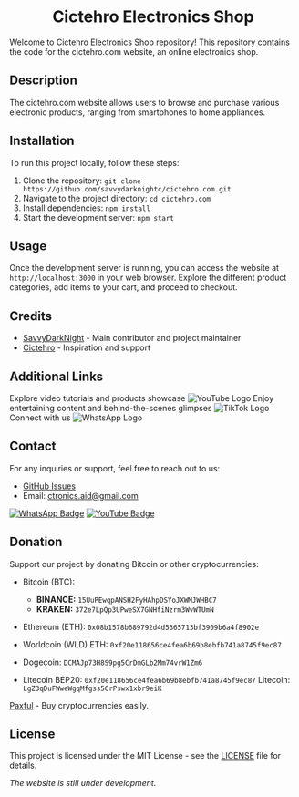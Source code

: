 <h1 align="center"> Cictehro Electronics Shop </h1>

Welcome to Cictehro Electronics Shop repository! This repository contains the code for the cictehro.com website, an online electronics shop.

## Description

The cictehro.com website allows users to browse and purchase various electronic products, ranging from smartphones to home appliances.

## Installation

To run this project locally, follow these steps:
1. Clone the repository: `git clone https://github.com/savvydarknightc/cictehro.com.git`
2. Navigate to the project directory: `cd cictehro.com`
3. Install dependencies: `npm install`
4. Start the development server: `npm start`

## Usage

Once the development server is running, you can access the website at `http://localhost:3000` in your web browser. Explore the different product categories, add items to your cart, and proceed to checkout.

## Credits

- [SavvyDarkNight](https://github.com/savvydarknight) - Main contributor and project maintainer
- [Cictehro](https://github.com/cictehro) - Inspiration and support

## Additional Links

 [](https://youtube.com/@cictehro?si=x1Pu4vLc7k4emoS2)  Explore video tutorials and products showcase ![YouTube Logo](https://cdn3.iconfinder.com/data/icons/social-network-30/512/social-06-1024.png)
 [](https://www.tiktok.com/@official_geddy?_t=8jHCdMft090&_r=1) Enjoy entertaining content and behind-the-scenes glimpses ![TikTok Logo](https://cdn0.iconfinder.com/data/icons/font-awesome-brands-vol-2/512/tiktok-1024.png)
[](https://wa.me/254104166980) Connect with us ![WhatsApp Logo](https://cdn4.iconfinder.com/data/icons/logos-and-brands/512/375_Whatsapp_logo-1024.png)

## Contact

For any inquiries or support, feel free to reach out to us:
- [GitHub Issues](https://github.com/savvydarknightc/cictehro.com/issues)
- Email: ctronics.aid@gmail.com

[![WhatsApp Badge](https://img.shields.io/badge/Contact%20Cictehro-25D366?style=for-the-badge&logo=whatsapp&logoColor=white)](https://wa.me/254104166980)
[![YouTube Badge](https://img.shields.io/badge/YouTube-red?style=for-the-badge&logo=youtube&logoColor=deepred)](https://youtube.com/@cictehro?si=x1Pu4vLc7k4emoS2)


## Donation

Support our project by donating Bitcoin or other cryptocurrencies:

- Bitcoin (BTC): 
  - **BINANCE:** `15UuPEwqpANSH2FyHAhpDSYoJXWMJWHBC7`
  - **KRAKEN:** `372e7LpQp3UPweSX7GNHfiNzrm3WvWTUmN`

- Ethereum (ETH): `0x08b1578b689792d4d5365713bf3909b6a4f8902e`
- Worldcoin (WLD) ETH: `0xf20e118656ce4fea6b69b8ebfb741a8745f9ec87`
- Dogecoin: `DCMAJp73H8S9pg5CrDmGLb2Mm74vrW1Zm6`
- Litecoin BEP20: `0xf20e118656ce4fea6b69b8ebfb741a8745f9ec87`
  Litecoin: `LgZ3qDuFWweWgqMfgss56rPswx1xbr9eiK`

[Paxful](https://paxful.com/register?r=KmdA11VGrdV) - Buy cryptocurrencies easily.

## License

This project is licensed under the MIT License - see the [LICENSE](LICENSE) file for details.

*The website is still under development.*

